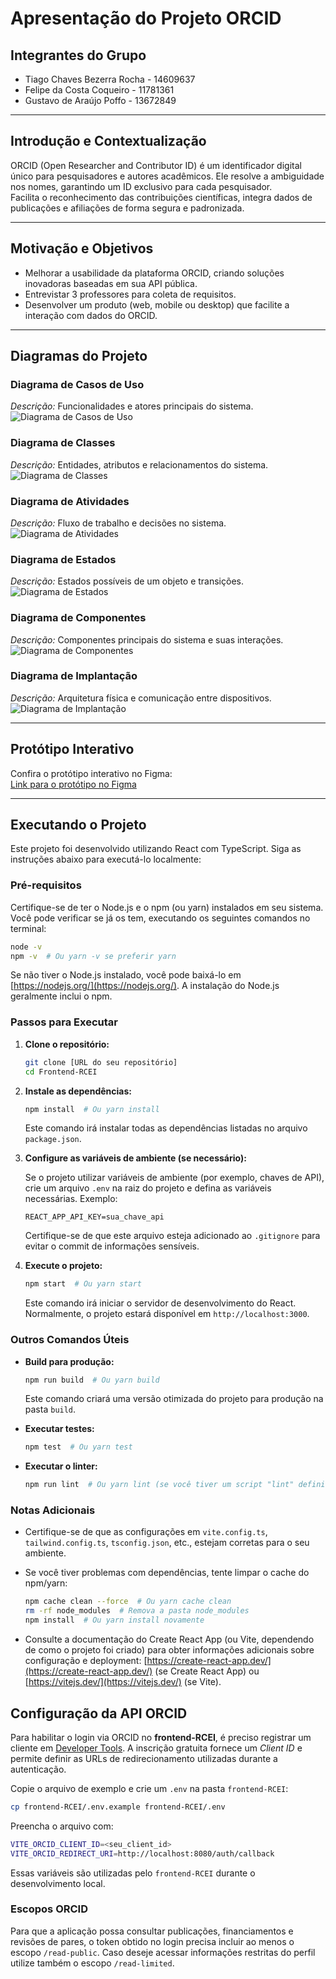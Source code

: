 # Apresentação do Projeto ORCID

## Integrantes do Grupo
- Tiago Chaves Bezerra Rocha - 14609637
- Felipe da Costa Coqueiro - 11781361
- Gustavo de Araújo Poffo - 13672849

---

## Introdução e Contextualização
ORCID (Open Researcher and Contributor ID) é um identificador digital único para pesquisadores e autores acadêmicos. Ele resolve a ambiguidade nos nomes, garantindo um ID exclusivo para cada pesquisador.  
Facilita o reconhecimento das contribuições científicas, integra dados de publicações e afiliações de forma segura e padronizada.

---

## Motivação e Objetivos
- Melhorar a usabilidade da plataforma ORCID, criando soluções inovadoras baseadas em sua API pública.
- Entrevistar 3 professores para coleta de requisitos.
- Desenvolver um produto (web, mobile ou desktop) que facilite a interação com dados do ORCID.

---

## Diagramas do Projeto

### Diagrama de Casos de Uso  
_Descrição:_ Funcionalidades e atores principais do sistema.  
![Diagrama de Casos de Uso](./Documents/diagrama_casosDeUso.png)  

### Diagrama de Classes  
_Descrição:_ Entidades, atributos e relacionamentos do sistema.  
![Diagrama de Classes](./Documents/diagrama_classes.png)  

### Diagrama de Atividades  
_Descrição:_ Fluxo de trabalho e decisões no sistema.  
![Diagrama de Atividades](./Documents/diagrama_atividades.png)  

### Diagrama de Estados  
_Descrição:_ Estados possíveis de um objeto e transições.  
![Diagrama de Estados](./Documents/diagrama_estados.png)  

### Diagrama de Componentes  
_Descrição:_ Componentes principais do sistema e suas interações.  
![Diagrama de Componentes](./Documents/diagrama_componentes.png)  

### Diagrama de Implantação  
_Descrição:_ Arquitetura física e comunicação entre dispositivos.  
![Diagrama de Implantação](./Documents/diagrama_implantacao.png)  

---

## Protótipo Interativo  
Confira o protótipo interativo no Figma:  
[Link para o protótipo no Figma](https://www.figma.com/design/zdev5naDktoL9UD3H1XAqw/RCEI-Versao-1.0.0?node-id=1-4&t=VZS7WbodEZNPjjQg-0)

---

## Executando o Projeto

Este projeto foi desenvolvido utilizando React com TypeScript.  Siga as instruções abaixo para executá-lo localmente:

### Pré-requisitos

Certifique-se de ter o Node.js e o npm (ou yarn) instalados em seu sistema.  Você pode verificar se já os tem, executando os seguintes comandos no terminal:

```bash
node -v
npm -v  # Ou yarn -v se preferir yarn
```

Se não tiver o Node.js instalado, você pode baixá-lo em [https://nodejs.org/](https://nodejs.org/).  A instalação do Node.js geralmente inclui o npm.

### Passos para Executar

1.  **Clone o repositório:**

    ```bash
    git clone [URL do seu repositório]
    cd Frontend-RCEI
    ```

2.  **Instale as dependências:**

    ```bash
    npm install  # Ou yarn install
    ```
    Este comando irá instalar todas as dependências listadas no arquivo `package.json`.

3.  **Configure as variáveis de ambiente (se necessário):**

    Se o projeto utilizar variáveis de ambiente (por exemplo, chaves de API), crie um arquivo `.env` na raiz do projeto e defina as variáveis necessárias.  Exemplo:

    ```
    REACT_APP_API_KEY=sua_chave_api
    ```

    Certifique-se de que este arquivo esteja adicionado ao `.gitignore` para evitar o commit de informações sensíveis.

4.  **Execute o projeto:**

    ```bash
    npm start  # Ou yarn start
    ```

    Este comando irá iniciar o servidor de desenvolvimento do React.  Normalmente, o projeto estará disponível em `http://localhost:3000`.

### Outros Comandos Úteis

*   **Build para produção:**

    ```bash
    npm run build  # Ou yarn build
    ```
    Este comando criará uma versão otimizada do projeto para produção na pasta `build`.

*   **Executar testes:**

    ```bash
    npm test  # Ou yarn test
    ```

*   **Executar o linter:**

    ```bash
    npm run lint  # Ou yarn lint (se você tiver um script "lint" definido no package.json)
    ```

### Notas Adicionais

*   Certifique-se de que as configurações em `vite.config.ts`, `tailwind.config.ts`, `tsconfig.json`, etc., estejam corretas para o seu ambiente.
*   Se você tiver problemas com dependências, tente limpar o cache do npm/yarn:

    ```bash
    npm cache clean --force  # Ou yarn cache clean
    rm -rf node_modules  # Remova a pasta node_modules
    npm install  # Ou yarn install novamente
    ```

*   Consulte a documentação do Create React App (ou Vite, dependendo de como o projeto foi criado) para obter informações adicionais sobre configuração e deployment: [https://create-react-app.dev/](https://create-react-app.dev/) (se Create React App) ou [https://vitejs.dev/](https://vitejs.dev/) (se Vite).


## Configuração da API ORCID

Para habilitar o login via ORCID no **frontend-RCEI**, é preciso registrar um cliente em [Developer Tools](https://orcid.org/developer-tools). A inscrição gratuita fornece um *Client ID* e permite definir as URLs de redirecionamento utilizadas durante a autenticação.

Copie o arquivo de exemplo e crie um `.env` na pasta `frontend-RCEI`:

```bash
cp frontend-RCEI/.env.example frontend-RCEI/.env
```

Preencha o arquivo com:

```bash
VITE_ORCID_CLIENT_ID=<seu_client_id>
VITE_ORCID_REDIRECT_URI=http://localhost:8080/auth/callback
```

Essas variáveis são utilizadas pelo `frontend-RCEI` durante o desenvolvimento local.

### Escopos ORCID

Para que a aplicação possa consultar publicações, financiamentos e revisões de pares,
o token obtido no login precisa incluir ao menos o escopo `/read-public`.
Caso deseje acessar informações restritas do perfil utilize também o escopo
`/read-limited`.
